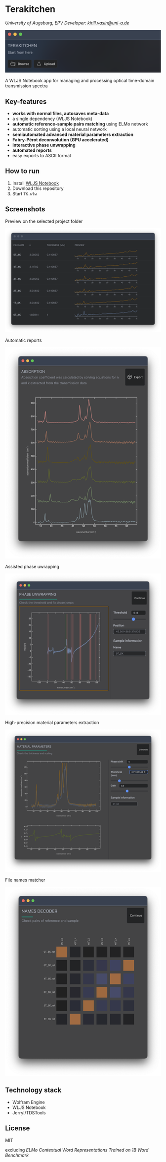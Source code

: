 # Terakitchen
*University of Augsburg, EPV*
*Developer: kirill.vasin@uni-a.de*

![](./imgs/landing-back.png)

A WLJS Notebook app for managing and processing optical time-domain transmission spectra

## Key-features

- __works with normal files, autosaves meta-data__
- a single dependency (WLJS Notebook)
- __automatic reference-sample pairs matching__ using ELMo network
- automatic sorting using a local neural network
- __semiautomated advanced material parameters extraction__
- __Fabry-Pérot deconvolution (GPU accelerated)__
- __interactive phase unwrapping__
- __automated reports__
- easy exports to ASCII format

## How to run
1. Install [WLJS Notebook](https://jerryi.github.io/wljs-docs/)
2. Download this repository
3. Start `TK.wlw`

## Screenshots

Preview on the selected project folder

![](./imgs/dark-2.png)

Automatic reports

![](./imgs/summary-1.png)

Assisted phase uwrapping

![](./imgs/phase-2.png)

High-precision material parameters extraction

![](./imgs/material-2.png)

File names matcher

![](./imgs/names-1.png)


## Technology stack

- Wolfram Engine
- WLJS Notebook
- JerryI/TDSTools

## License
MIT

excluding *ELMo Contextual Word Representations Trained on 1B Word Benchmark*  